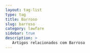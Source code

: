 ```yaml
---
layout: tag-list
type: tag
title: Barroso
slug: barroso
category: lawfare
sidebar: true
description: >
   Artigos relacionados com Barroso
---
```

